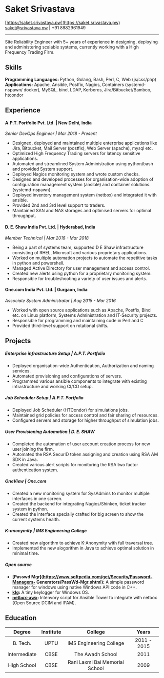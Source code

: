 # Saket Srivastava
[https://saket.srivastava.pw](https://saket.srivastava.pw)  
[saket@srivastava.pw](mailto:saket@srivastava.pw) | +91 8882961949

--------------------------------------------------------------------------------

Site Reliability Engineer with 5+ years of experience in designing, deploying
and administering scalable systems, currently working with a High Frequency Trading
 Firm.
 
## Skills

**Programming Languages:** Python, Golang, Bash, Perl, C, Web (js/css/php)  
**Applications:** Apache, Ansible, Postfix, Nagios, Containers (systemd-nspawn/
  docker), MySQL, bind, LDAP, Kerberos, Jira/Bitbucket/Bamboo, htcondor  

## Experience

#### A.P.T. Portfolio Pvt. Ltd. | New Delhi, India
*Senior DevOps Engineer | Mar 2018 - Present*

* Designed, deployed and maintained multiple enterprise applications like
 Jira, Bitbucket, Mail Server (postfix), Web Server (apache), mysql etc.
* Optimized High Frequency Trading servers for latency sensitive applications.
* Automated and streamlined System Administration using python/bash and provided System support.
* Deployed Nagios monitoring system and wrote custom checks.
* Designed and developed processes for organisation-wide adoption of
configuration management system (ansible) and container solutions (systemd-nspawn).
* Deployed inventory management system (netbox) and integrated it with ansible.
* Provided 2nd and 3rd level support to traders.
* Maintained SAN and NAS storages and optimised servers for optimal throughput.

#### D. E. Shaw India Pvt. Ltd. | Hyderabad, India
*Member Technical | Mar 2016 - Mar 2018*

* Being a part of systems team, supported D E Shaw infrastructure consisting
of RHEL, Microsoft and various proprietary applications.
* Worked on multiple automation projects to automate the repetitive tasks in
 python and powershell.
* Managed Active Directory for user management and access control.
* Created new alerts using python for a proprietary monitoring system.
* Responsible for troubleshooting a variety of user issues and alerts.

#### One.com India Pvt. Ltd. | Gurgaon, India
*Associate System Administrator | Aug 2015 - Mar 2016*

* Worked with open source applications such as Apache, Postfix, Bind etc. on
Linux platform, Systems Administration and IT-Security projects.
* Responsible for programming and maintaining code in Perl and C
* Provided third-level support on rotational shifts.

## Projects

##### Enterprise infrastructure Setup | A.P.T. Portfolio
* Deployed organisation-wide Authentication, Authorization and naming services.
* Automated provisioning and configurations of servers.
* Programmed various ansible components to integrate with existing infrastructure
 and working CI/CD setup.

##### Job Scheduler Setup | A.P.T. Portfolio
* Deployed Job Scheduler (HTCondor) for simulations jobs.
* Maintained grid policies for access control and fair sharing of resources.
* Configured servers and storage for higher throughput of simulation jobs.

##### User Provisioning Automation | D. E. SHAW
* Completed the automation of user account creation process for new user joining
 the firm.
* Automated the RSA SecurID token assigning and creation using RSA AM SDK in Java.
* Created various alert scripts for monitoring the RSA two factor authentication
 system.

##### OneView | One.com
* Created a new monitoring system for SysAdmins to monitor multiple interfaces
in one screen.
* Created the backend for integrating Nagios/Shinken, ticket tracker system in
 python.
* Created the interface specially crafted for big screen to show the current
 systems health.

##### K-anonymity | IMS Engineering College
* Created new algorithm to achieve K-Anonymity with full traversal tree.
* Implemented the new alogorithm in Java to achieve optimal solution in minimal
 time.

##### Open source
* **[Passwd Mgr](https://www.softpedia.com/get/Security/Password-Managers-
  Generators/PassWd-Mgr.shtml):** A simple password manager for windows using
  native Windows API code in C++.
* **[klg](https://github.com/sakbhav/Klg):** A tiny keylogger for Windows OS.
* **[netbox-awx](https://github.com/sakbhav/netbox-awx):** Intenvory script for
 Ansible Tower to integrate with netbox (Open Source DCIM and IPAM).
 
## Education

| Degree        | Institute | College                        | Years       |
|:-------------:|:---------:|:------------------------------:|:-----------:|
| B. Tech.      | UPTU      | IMS Engineering College        | 2011 - 2015 |
| Intermediate  | CBSE      | The Awadh School               | 2011        |
| High School   | CBSE      | Rani Laxmi Bai Memorial School | 2009        |
